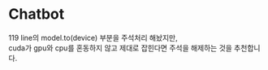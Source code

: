 # Chatbot

119 line의 model.to(device) 부분을 주석처리 해놨지만, <br>
cuda가 gpu와 cpu를 혼동하지 않고 제대로 잡힌다면 주석을 해제하는 것을 추천합니다.
